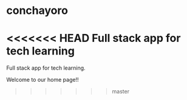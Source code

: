 # conchayoro
<<<<<<< HEAD
Full stack app for tech learning
=======

Full stack app for tech learning.

Welcome to our home page!!
>>>>>>> master
